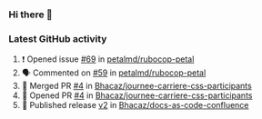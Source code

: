 ### Hi there 👋


### Latest GitHub activity
<!--START_SECTION:activity-->
1. ❗ Opened issue [#69](https://github.com/petalmd/rubocop-petal/issues/69) in [petalmd/rubocop-petal](https://github.com/petalmd/rubocop-petal)
2. 🗣 Commented on [#59](https://github.com/petalmd/rubocop-petal/issues/59#issuecomment-1802304086) in [petalmd/rubocop-petal](https://github.com/petalmd/rubocop-petal)
3. 🎉 Merged PR [#4](https://github.com/Bhacaz/journee-carriere-css-participants/pull/4) in [Bhacaz/journee-carriere-css-participants](https://github.com/Bhacaz/journee-carriere-css-participants)
4. 💪 Opened PR [#4](https://github.com/Bhacaz/journee-carriere-css-participants/pull/4) in [Bhacaz/journee-carriere-css-participants](https://github.com/Bhacaz/journee-carriere-css-participants)
5. 🚀 Published release [v2](https://github.com/Bhacaz/docs-as-code-confluence/releases/tag/v2) in [Bhacaz/docs-as-code-confluence](https://github.com/Bhacaz/docs-as-code-confluence)
<!--END_SECTION:activity-->

<!--
**Bhacaz/bhacaz** is a ✨ _special_ ✨ repository because its `README.md` (this file) appears on your GitHub profile.

Here are some ideas to get you started:

- 🔭 I’m currently working on ...
- 🌱 I’m currently learning ...
- 👯 I’m looking to collaborate on ...
- 🤔 I’m looking for help with ...
- 💬 Ask me about ...
- 📫 How to reach me: ...
- 😄 Pronouns: ...
- ⚡ Fun fact: ...
-->
